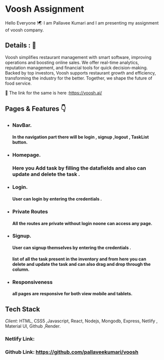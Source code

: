 # Voosh Assignment

Hello Everyone !🌏 I am Pallavee Kumari and I am presenting my assignment of voosh company.

## Details : 🔭
Voosh simplifies restaurant management with smart software, improving operations and boosting online sales. We offer real-time analytics, reputation management, and financial tools for quick decision-making. Backed by top investors, Voosh supports restaurant growth and efficiency, transforming the industry for the better. 
Together, we shape the future of food service.

🚀 The link for the same is here :https://voosh.ai/

## Pages & Features 👇

 - ###  NavBar.

   #### In the navigation part there will be login , signup ,logout , TaskList button.

 - ### Homepage.

   ### Here you Add task by filling the datafields and also can update and delete the task .
 - ### Login.

   #### User can login by entering the credentials .

 - ### Private Routes
   #### All the routes are private without login noone can access any page.
   
 - ### Signup.
   #### User can signup themselves by entering the credentials .

   #### list of all the task present in the inventory and from here you can delete and update the task and can also drag and drop through the column.

 - ### Responsiveness
   #### all pages are responsive for both view mobile and tablets.

 
 ## Tech Stack

*Client:* HTML, CSS5 ,Javascript, React, Nodejs, Mongodb, Express, Netlify , Material UI, Github ,Render.



### Netlify Link: 

### Github Link: https://github.com/pallaveekumari/voosh


